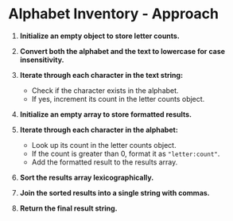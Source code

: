# Alphabet Inventory - Approach

1. **Initialize an empty object to store letter counts.**

2. **Convert both the alphabet and the text to lowercase for case insensitivity.**

3. **Iterate through each character in the text string:**
   - Check if the character exists in the alphabet.
   - If yes, increment its count in the letter counts object.

4. **Initialize an empty array to store formatted results.**

5. **Iterate through each character in the alphabet:**
   - Look up its count in the letter counts object.
   - If the count is greater than 0, format it as `"letter:count"`.
   - Add the formatted result to the results array.

6. **Sort the results array lexicographically.**

7. **Join the sorted results into a single string with commas.**

8. **Return the final result string.**

